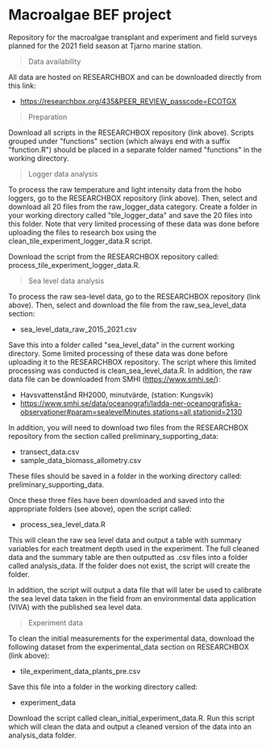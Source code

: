 # Macroalgae BEF project
Repository for the macroalgae transplant and experiment and field surveys planned for the 2021 field season at Tjarno marine station.

> Data availability

All data are hosted on RESEARCHBOX and can be downloaded directly from this link:

+ https://researchbox.org/435&PEER_REVIEW_passcode=ECOTGX

> Preparation

Download all scripts in the RESEARCHBOX repository (link above). Scripts grouped under "functions" section (which always end with a suffix "function.R") should be placed in a separate folder named "functions" in the working directory.

> Logger data analysis

To process the raw temperature and light intensity data from the hobo loggers, go to the RESEARCHBOX repository (link above). Then, select and download all 20 files from the raw_logger_data category. Create a folder in your working directory called "tile_logger_data" and save the 20 files into this folder. Note that very limited processing of these data was done before uploading the files to research box using the clean_tile_experiment_logger_data.R script.

Download the script from the RESEARCHBOX repository called: process_tile_experiment_logger_data.R.

> Sea level data analysis

To process the raw sea-level data, go to the RESEARCHBOX repository (link above). Then, select and download the file from the raw_sea_level_data section:

+ sea_level_data_raw_2015_2021.csv

Save this into a folder called "sea_level_data" in the current working directory. Some limited processing of these data was done before uploading it to the RESEARCHBOX repository. The script where this limited processing was conducted is clean_sea_level_data.R. In addition, the raw data file can be downloaded from SMHI (https://www.smhi.se/):

+ Havsvattenstånd RH2000, minutvärde, (station: Kungsvik)
+ https://www.smhi.se/data/oceanografi/ladda-ner-oceanografiska-observationer#param=sealevelMinutes,stations=all,stationid=2130

In addition, you will need to download two files from the RESEARCHBOX repository from the section called preliminary_supporting_data:

+ transect_data.csv
+ sample_data_biomass_allometry.csv

These files should be saved in a folder in the working directory called: preliminary_supporting_data.

Once these three files have been downloaded and saved into the appropriate folders (see above), open the script called: 

+ process_sea_level_data.R 

This will clean the raw sea level data and output a table with summary variables for each treatment depth used in the experiment. The full cleaned data and the summary table are then outputted as .csv files into a folder called analysis_data. If the folder does not exist, the script will create the folder.

In addition, the script will output a data file that will later be used to calibrate the sea level data taken in the field from an environmental data application (VIVA) with the published sea level data.

> Experiment data

To clean the initial measurements for the experimental data, download the following dataset from the experimental_data section on RESEARCHBOX (link above):

+ tile_experiment_data_plants_pre.csv 

Save this file into a folder in the working directory called: 

+ experiment_data

Download the script called clean_initial_experiment_data.R. Run this script which will clean the data and output a cleaned version of the data into an analysis_data folder.




